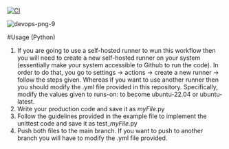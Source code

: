 [![CI](https://github.com/Sherif-Elshafei/my-practice/actions/workflows/build-test-app.yml/badge.svg)](https://github.com/Sherif-Elshafei/my-practice/actions/workflows/build-test-app.yml)

![devops-png-9](https://github.com/Sherif-Elshafei/CI-CD/assets/4324447/eb321a8b-f8e5-4afe-97c7-15df5ea58271)

#Usage (Python)
1. If you are going to use a self-hosted runner to wun this workflow then you will need to create a new self-hosted runner on your system (essentially make your system accessible to Github to run the code). In order to do that, you go to settings -> actions -> create a new runner -> follow the steps given. Whereas if you want to use another runner then you should modify the .yml file provided in this repository. Specifically, modify the values given to runs-on: to become ubuntu-22.04 or ubuntu-latest.
2. Write your production code and save it as *myFile*.py
3. Follow the guidelines provided in the example file to implement the unittest code and save it as test_*myFile*.py
4. Push both files to the main branch. If you want to push to another branch you will have to modify the .yml file provided.

